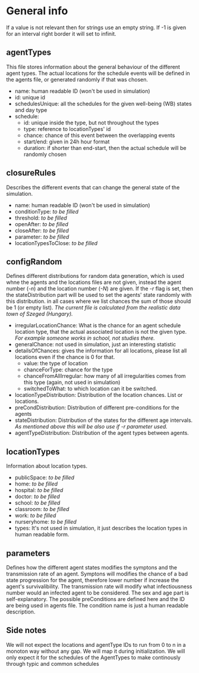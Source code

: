 # General info
If a value is not relevant then for strings use an empty string.
If -1 is given for an interval right border it will set to infinit.

## agentTypes
This file stores information about the general behaviour of the different agent types. The actual locations for the schedule events will be defined in the agents file, or generated randomly if that was chosen.
* name: human readable ID (won't be used in simulation)
* id: unique id
* schedulesUnique: all the schedules for the given well-being (WB) states and day type
* schedule:
    * id: unique inside the type, but not throughout the types
    * type: reference to locationTypes' id
    * chance: chance of this event between the overlapping events
    * start/end: given in 24h hour format
    * duration: if shorter than end-start, then the actual schedule will be randomly chosen 

## closureRules
Describes the different events that can change the general state of the simulation.
* name: human readable ID (won't be used in simulation)
* conditionType: *to be filled*
* threshold: *to be filled*
* openAfter: *to be filled*
* closeAfter: *to be filled*
* parameter: *to be filled*
* locationTypesToClose: *to be filled*

## configRandom
Defines different distributions for random data generation, which is used whne the agents and the locations files are not given, instead the agent number (*-n*) and the location number (*-N*) are given. If the *-r* flag is set, then the stateDistribution part will be used to set the agents' state randomly with this distribution. in all cases where we list chances the sum of those should be 1 (or empty list). *The current file is calculated from the realistic data town of Szeged (Hungary).*
* irregularLocationChance: What is the chance for an agent schedule location type, that the actual associated location is not the given type. *For example someone works in school, not studies there.*
* generalChance: not used in simulation, just an interesting statistic
* detailsOfChances: gives the information for all locations, please list all locations even if the chance is 0 for that.
    * value: the type of location
    * chanceForType: chance for the type
    * chanceFromAllIrregular: how many of all irregularities comes from this type (again, not used in simulation)
    * switchedToWhat: to which location can it be switched.
* locationTypeDistribution: Distribution of the location chances. List or locations.
* preCondDistribution: Distribution of different pre-conditions for the agents
* stateDistribution: Distribution of the states for the different age intervals. *As mentioned above this will be also use if -r parameter used.*
* agentTypeDistribution: Distribution of the agent types between agents.

## locationTypes
Information about location types.
* publicSpace: *to be filled*
* home: *to be filled*
* hospital: *to be filled*
* doctor: *to be filled*
* school: *to be filled*
* classroom: *to be filled*
* work: *to be filled*
* nurseryhome: *to be filled*
* types: It's not used in simulation, it just describes the location types in human readable form.

## parameters
Defines how the different agent states modifies the symptons and the transmission rate of an agent. Symptons will modifies the chance of a bad state progression for the agent, therefore lower number if increase the agent's survivalibility. The transmission rate will modify what infectiousness number would an infected agent to be considered. The sex and age part is self-explanatory. The possible preConditions are defined here and the ID are being used in agents file. The condition name is just a human readable description.

## Side notes
We will not expect the locations and agentType IDs to run from 0 to n in a monoton way without any gap. We will map it during initialization.
We will only expect it for the schedules of the AgentTypes to make continously through typic and common schedules
